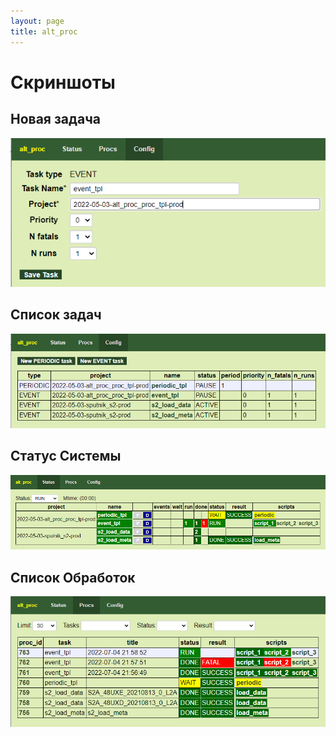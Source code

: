```yaml
---
layout: page
title: alt_proc
---
```

# Скриншоты

## Новая задача
![](../../img/screenshots/new_task.png)

## Список задач
![](../../img/screenshots/tasks.png)

## Статус Системы
![](../../img/screenshots/status.png)

## Список Обработок
![](../../img/screenshots/procs.png)